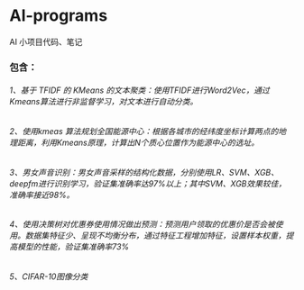 # AI-programs
AI 小项目代码、笔记

### 包含：
###### 1、基于 TFIDF 的 KMeans 的文本聚类：使用TFIDF进行Word2Vec，通过Kmeans算法进行非监督学习，对文本进行自动分类。
###### 2、使用kmeas 算法规划全国能源中心：根据各城市的经纬度坐标计算两点的地理距离，利用Kmeans原理，计算出N个质心位置作为能源中心的选址。
###### 3、男女声音识别：男女声音采样的结构化数据，分别使用LR、SVM、XGB、deepfm进行识别学习，验证集准确率达97%以上；其中SVM、XGB效果较佳，准确率接近98%。
###### 4、使用决策树对优惠券使用情况做出预测：预测用户领取的优惠价是否会被使用。数据集特征少、呈现不均衡分布，通过特征工程增加特征，设置样本权重，提高模型的性能，验证集准确率73%
###### 5、CIFAR-10图像分类
